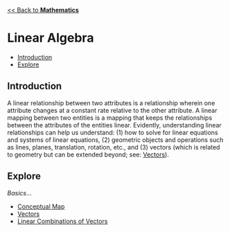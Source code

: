 <head>
  <script>
    MathJax = {
      tex: {
        inlineMath: [['$', '$']]
      }
    };
  </script>
  <script id="MathJax-script" async
    src="https://cdn.jsdelivr.net/npm/mathjax@3/es5/tex-chtml.js">
  </script>
</head>

[<< Back to **Mathematics**](https://pranigopu.github.io/mathematics)

<h1>Linear Algebra</h1>

- [Introduction](#introduction)
- [Explore](#explore)

## Introduction
A linear relationship between two attributes is a relationship wherein one attribute changes at a constant rate relative to the other attribute. A linear mapping between two entities is a mapping that keeps the relationships between the attributes of the entities linear. Evidently, understanding linear relationships can help us understand: (1) how to solve for linear equations and systems of linear equations, (2) geometric objects and operations such as lines, planes, translation, rotation, etc., and (3) vectors (which is related to geometry but can be extended beyond; see: [Vectors](https://pranigopu.github.io/mathematics/linear-algebra/vectors.html)).

## Explore
_Basics_...

- [Conceptual Map](https://pranigopu.github.io/mathematics/linear-algebra/conceptual-map.html)
- [Vectors](https://pranigopu.github.io/mathematics/linear-algebra/vectors.html)
- [Linear Combinations of Vectors](https://pranigopu.github.io/mathematics/linear-algebra/linear-combis-of-vectors.html)